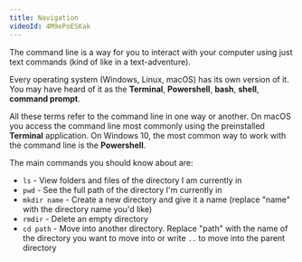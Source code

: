 ```yaml
---
title: Navigation
videoId: 4M9ePoESKak
---
```


The command line is a way for you to interact with your computer using just text commands (kind of like in a text-adventure). 

Every operating system (Windows, Linux, macOS) has its own version of it. You may have heard of it as the **Terminal**, **Powershell**, **bash**, **shell**, **command prompt**.

All these terms refer to the command line in one way or another. On macOS you access the command line most commonly using the preinstalled **Terminal** application. On Windows 10, the most common way to work with the command line is the **Powershell**.

The main commands you should know about are:

- `ls` - View folders and files of the directory I am currently in
- `pwd` - See the full path of the directory I'm currently in
- `mkdir name` - Create a new directory and give it a name (replace "name" with the directory name you'd like)
- `rmdir` - Delete an empty directory
- `cd path` - Move into another directory. Replace "path" with the name of the directory you want to move into or write `..` to move into the parent directory